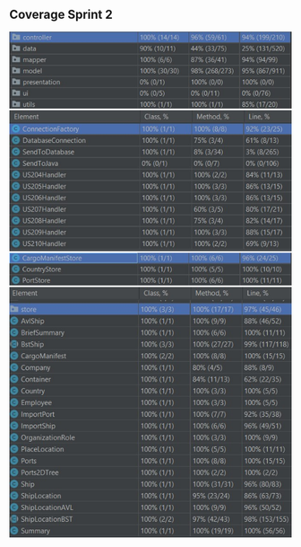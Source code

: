 ## Coverage Sprint 2

![Coverage2](cov2s2.jpg)
![Coverage3](cov3s2.jpg)
![Coverage5](cov5s2.jpg)
![Coverage6](cov6s2.jpg)

